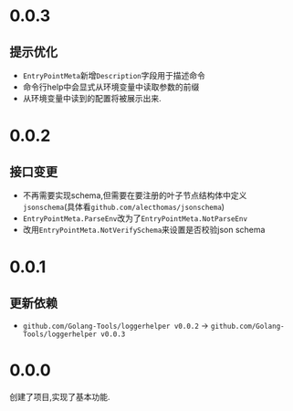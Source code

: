 # 0.0.3

## 提示优化

+ `EntryPointMeta`新增`Description`字段用于描述命令
+ 命令行help中会显式从环境变量中读取参数的前缀
+ 从环境变量中读到的配置将被展示出来.

# 0.0.2

## 接口变更

+ 不再需要实现schema,但需要在要注册的叶子节点结构体中定义`jsonschema`(具体看`github.com/alecthomas/jsonschema`)
+ `EntryPointMeta.ParseEnv`改为了`EntryPointMeta.NotParseEnv`
+ 改用`EntryPointMeta.NotVerifySchema`来设置是否校验json schema

# 0.0.1

## 更新依赖

+ `github.com/Golang-Tools/loggerhelper v0.0.2` -> `github.com/Golang-Tools/loggerhelper v0.0.3`

# 0.0.0

创建了项目,实现了基本功能.